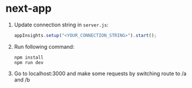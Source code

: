 # next-app

1. Update connection string in `server.js`:
   ```js
   appInsights.setup("<YOUR_CONNECTION_STRING>").start();
   ```

2. Run following command: 
   ```dash
   npm install
   npm run dev
   ```

3. Go to localhost:3000 and make some requests by switching route to /a and /b